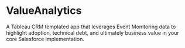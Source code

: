 # ValueAnalytics
A Tableau CRM templated app that leverages Event Monitoring data to highlight adoption, technical debt, and ultimately business value in your core Salesforce implementation.
